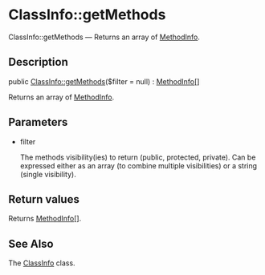 ClassInfo::getMethods
================

ClassInfo::getMethods — Returns an array of [MethodInfo](https://github.com/lingtalfi/DocTools/blob/master/doc/api/DocTools/Info/MethodInfo.md).

Description
---------------


public [ClassInfo::getMethods](https://github.com/lingtalfi/DocTools/blob/master/doc/api/DocTools/Info/ClassInfo/getMethods.md)($filter = null) : [MethodInfo[]](https://github.com/lingtalfi/DocTools/blob/master/doc/api/DocTools/Info/MethodInfo.md)




Returns an array of [MethodInfo](https://github.com/lingtalfi/DocTools/blob/master/doc/api/DocTools/Info/MethodInfo.md).




Parameters
--------------


- filter

    The methods visibility(ies) to return (public, protected, private).
Can be expressed either as an array (to combine multiple visibilities) or a string (single visibility).


Return values
----------------

Returns [MethodInfo[]](https://github.com/lingtalfi/DocTools/blob/master/doc/api/DocTools/Info/MethodInfo.md).









See Also
-----------

The [ClassInfo](https://github.com/lingtalfi/DocTools/blob/master/doc/api/DocTools/Info/ClassInfo.md) class.
